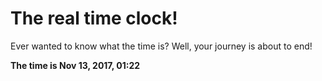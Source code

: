 # The real time clock!

Ever wanted to know what the time is? Well, your journey is about to end!

**The time is Nov 13, 2017, 01:22**